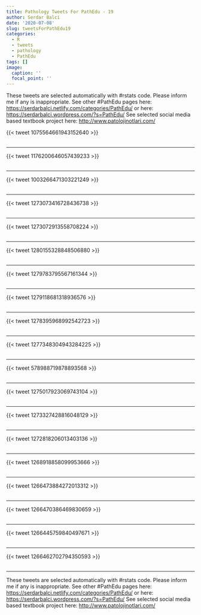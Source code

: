 ```yaml
---
title: Pathology Tweets For PathEdu - 19
author: Serdar Balci
date: '2020-07-08'
slug: tweetsForPathEdu19
categories:
  - R
  - tweets
  - pathology
  - PathEdu
tags: []
image:
  caption: ''
  focal_point: ''
---
```



These tweets are selected automatically with #rstats code. Please inform me if any is inappropriate.
See other #PathEdu pages here: https://serdarbalci.netlify.com/categories/PathEdu/  or here: https://serdarbalci.wordpress.com/?s=PathEdu/ 
See selected social media based textbook project here: http://www.patolojinotlari.com/

{{< tweet 1075564661943152640 >}}
<br>
<br>
<hr>
{{< tweet 1176200646057439233 >}}
<br>
<br>
<hr>
{{< tweet 1003266471303221249 >}}
<br>
<br>
<hr>
{{< tweet 1273073416728436738 >}}
<br>
<br>
<hr>
{{< tweet 1273072913558708224 >}}
<br>
<br>
<hr>
{{< tweet 1280155328848506880 >}}
<br>
<br>
<hr>
{{< tweet 1279783795567161344 >}}
<br>
<br>
<hr>
{{< tweet 1279118681318936576 >}}
<br>
<br>
<hr>
{{< tweet 1278395968992542723 >}}
<br>
<br>
<hr>
{{< tweet 1277348304943284225 >}}
<br>
<br>
<hr>
{{< tweet 578988719878893568 >}}
<br>
<br>
<hr>
{{< tweet 1275017923069743104 >}}
<br>
<br>
<hr>
{{< tweet 1273327428816048129 >}}
<br>
<br>
<hr>
{{< tweet 1272818206013403136 >}}
<br>
<br>
<hr>
{{< tweet 1268918858099953666 >}}
<br>
<br>
<hr>
{{< tweet 1266473884272013312 >}}
<br>
<br>
<hr>
{{< tweet 1266470386469830659 >}}
<br>
<br>
<hr>
{{< tweet 1266445759840497671 >}}
<br>
<br>
<hr>
{{< tweet 1266462702794350593 >}}
<br>
<br>
<hr>


These tweets are selected automatically with #rstats code. Please inform me if any is inappropriate.
See other #PathEdu pages here: https://serdarbalci.netlify.com/categories/PathEdu/  or here: https://serdarbalci.wordpress.com/?s=PathEdu/ 
See selected social media based textbook project here: http://www.patolojinotlari.com/
